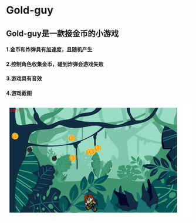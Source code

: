 # Gold-guy

## Gold-guy是一款接金币的小游戏

#### 1.金币和炸弹具有加速度，且随机产生
#### 2.控制角色收集金币，碰到炸弹会游戏失败
#### 3.游戏具有音效
#### 4.游戏截图

![游戏截图](./img/jietu.png)
